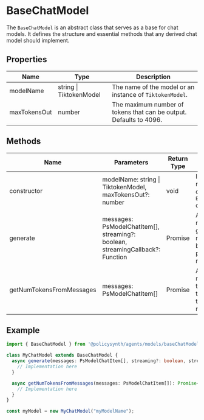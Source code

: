 # BaseChatModel

The `BaseChatModel` is an abstract class that serves as a base for chat models. It defines the structure and essential methods that any derived chat model should implement.

## Properties

| Name         | Type                     | Description                                      |
|--------------|--------------------------|--------------------------------------------------|
| modelName    | string \| TiktokenModel  | The name of the model or an instance of `TiktokenModel`. |
| maxTokensOut | number                   | The maximum number of tokens that can be output. Defaults to 4096. |

## Methods

| Name                      | Parameters                                                                 | Return Type       | Description                                                                 |
|---------------------------|----------------------------------------------------------------------------|-------------------|-----------------------------------------------------------------------------|
| constructor               | modelName: string \| TiktokenModel, maxTokensOut?: number                   | void              | Initializes a new instance of the `BaseChatModel` class.                    |
| generate                  | messages: PsModelChatItem[], streaming?: boolean, streamingCallback?: Function | Promise<any>      | Abstract method to generate a response based on the provided messages.      |
| getNumTokensFromMessages  | messages: PsModelChatItem[]                                                | Promise<number>   | Abstract method to get the number of tokens from the provided messages.     |

## Example

```typescript
import { BaseChatModel } from '@policysynth/agents/models/baseChatModel.js';

class MyChatModel extends BaseChatModel {
  async generate(messages: PsModelChatItem[], streaming?: boolean, streamingCallback?: Function): Promise<any> {
    // Implementation here
  }

  async getNumTokensFromMessages(messages: PsModelChatItem[]): Promise<number> {
    // Implementation here
  }
}

const myModel = new MyChatModel("myModelName");
```
